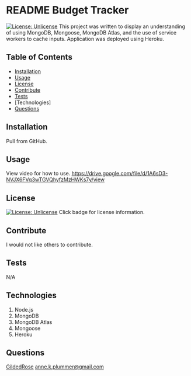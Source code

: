 # README Budget Tracker

  [![License: Unlicense](https://img.shields.io/badge/license-Unlicense-blue.svg)](http://unlicense.org/)
  This project was written to display an understanding of using MongoDB, Mongoose, MongoDB Atlas, and the use of service workers to cache inputs. Application was deployed using Heroku.
  
## Table of Contents
  * [Installation](#installation)
  * [Usage](#usage)
  * [License](#license)
  * [Contribute](#contribute)
  * [Tests](#test)
  * [Technologies]
  * [Questions](#questions)

## Installation 
  Pull from GitHub.

## Usage
  View video for how to use.
  https://drive.google.com/file/d/1A6sD3-NVJX6FVq3wTGVQhyfzMzHWKs7y/view

## License
  [![License: Unlicense](https://img.shields.io/badge/license-Unlicense-blue.svg)](http://unlicense.org/) 
  Click badge for license information.

## Contribute
  I would not like others to contribute.

## Tests
N/A

## Technologies
1. Node.js
2. MongoDB
3. MongoDB Atlas
4. Mongoose
5. Heroku

## Questions
  [GildedRose](http://github.com/GildedRose)
  [anne.k.plummer@gmail.com](mailto:anne.k.plummer@gmail.com)

